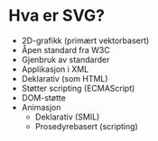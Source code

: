 # Hva er SVG? #

* 2D-grafikk (primært vektorbasert)
* Åpen standard fra W3C
* Gjenbruk av standarder
* Applikasjon i XML
* Deklarativ (som HTML)
* Støtter scripting (ECMAScript)
* DOM-støtte
* Animasjon
  * Deklarativ (SMIL)
  * Prosedyrebasert (scripting)
